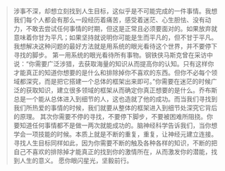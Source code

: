 >	涉事不深，却想立刻找到人生目标，这似乎是不可能完成的一件事情。我想我们每个人都会有那么一段经历着痛苦，感受着迷茫、心生胆怯、没有动力，不敢去尝试任何事情的时期，但这是正常且必须要面对的。如果放弃就意味着你甘为平凡；如果坚持就说明你可能是生而平凡的，但不甘于平凡。我想解决这种问题的最好方法就是用系统的眼光看待这个世界，并不要停下寻找的脚步。
	   第一用系统的眼光看待所有事物。钢铁侠马斯克曾在采访中说：“你需要广泛涉猎，去获取海量的知识从而提高你的认知。只有这样你才能真正的知道你想要的是什么和排除掉你不喜欢的东西。但你不必每个领域都深究，而是把它搭建一个总体的框架出来即可。”你需要在迷茫的时候广泛的获取知识，建立很多领域的框架从而确定你真正想要的是什么。乔布斯总是一个能从总体进入到细节的人，这也造就了他的成功。而当我们寻找到我们所热爱的事情的时候，我们就要从整体的框架进入到细节处深究它背后的原理。
	   其次你需要不停的寻找，不要停下脚步，不要被困难所阻挠。你要知道任何事情都不是做一两次就能成功的。脑神经科学告诉我们，当你想学会一项技能的时候。本质上就是不断的重复，重复，让神经元建立连接。寻找人生目标同样如此，因为你需要不断的触及各种各样的知识，不断的把自己不喜欢的排除掉才能真正的找到你的激情所在，从而激发你的潜能，找到人生的意义。
	   愿你眼闪星光，坚毅前行。